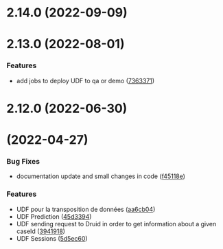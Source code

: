# 2.14.0 (2022-09-09)



# 2.13.0 (2022-08-01)


### Features

* add jobs to deploy UDF to qa or demo ([7363371](https://gitlab.com/igrafx/logpickr/logpickr-ksqldb-udf/commit/73633712b2dcd6097bfbb2ac09e0687f1b3933fc))


# 2.12.0 (2022-06-30)


#  (2022-04-27)


### Bug Fixes

* documentation update and small changes in code ([f45118e](https://gitlab.com/igrafx/logpickr/logpickr-ksqldb-udf/commit/f45118e8cdd7aee24d686065e71be51033cc3f54))


### Features

* UDF pour la transposition de données ([aa6cb04](https://gitlab.com/igrafx/logpickr/logpickr-ksqldb-udf/commit/aa6cb04f804374fb8741b40479ad71a51ff2b213))
* UDF Prediction ([45d3394](https://gitlab.com/igrafx/logpickr/logpickr-ksqldb-udf/commit/45d3394dbb7aa56ec98647e8dff8832486797f54))
* UDF sending request to Druid in order to get information about a given caseId ([3941918](https://gitlab.com/igrafx/logpickr/logpickr-ksqldb-udf/commit/3941918aa4960e1a331df61202077b16365bb347))
* UDF Sessions ([5d5ec60](https://gitlab.com/igrafx/logpickr/logpickr-ksqldb-udf/commit/5d5ec602af4d3357046d235364fc2b89960fdfd1))



